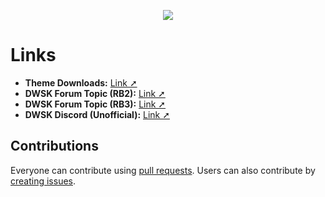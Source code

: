 <p align="center"><img src="https://raw.githubusercontent.com/TheRealDannyyy/Phase-Shift-Theme-Ports/master/.github/ASSETS/git_logo.png"></p>

# Links
- <b>Theme Downloads:</b> <a href="https://github.com/TheRealDannyyy/Phase-Shift-Theme-Ports/releases">Link ➚</a>
- <b>DWSK Forum Topic (RB2):</b> <a href="http://dwsk.proboards.com/thread/2795/rock-theme-phase-shift-steam">Link ➚</a>
- <b>DWSK Forum Topic (RB3):</b> <a href="http://dwsk.proboards.com/thread/2813/theme-phase-shift-steam-edition">Link ➚</a>
- <b>DWSK Discord (Unofficial):</b> <a href="https://discord.gg/5WA3fng">Link ➚</a>

## Contributions
Everyone can contribute using <a href="https://github.com/TheRealDannyyy/Phase-Shift-Theme-Ports/pulls">pull requests</a>. Users can also contribute by <a href="https://github.com/TheRealDannyyy/Phase-Shift-Theme-Ports/issues">creating issues</a>.
